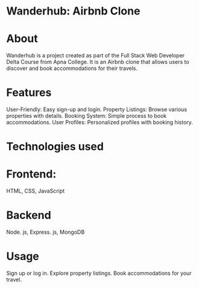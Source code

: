 # Wanderhub: Airbnb Clone 
# About
Wanderhub is a project created as part of the Full Stack Web Developer Delta Course from Apna College. It is an Airbnb clone that allows users to discover and book accommodations for their travels.

# Features
User-Friendly: Easy sign-up and login.
Property Listings: Browse various properties with details.
Booking System: Simple process to book accommodations.
User Profiles: Personalized profiles with booking history.

# Technologies used
# Frontend:
HTML, CSS, JavaScript
# Backend
Node. js, Express. js, MongoDB

# Usage
Sign up or log in.
Explore property listings.
Book accommodations for your travel.


